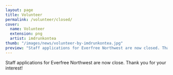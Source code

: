 ```yaml
---
layout: page
title: Volunteer
permalink: /volunteer/closed/
cover:
  name: Volunteer
  extension: png
  artist: imdrunkontea
thumb: "/images/news/volunteer-by-imdrunkontea.jpg"
preview: "Staff applications for Everfree Northwest are now closed. Thank you for your interest!"
---
```


Staff applications for Everfree Northwest are now close. Thank you for your interest!